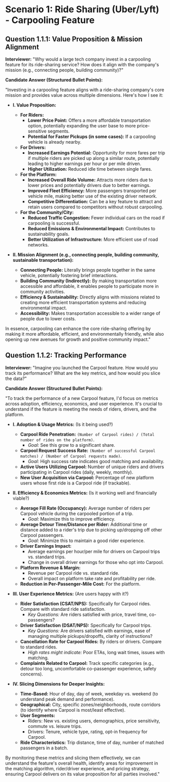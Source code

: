 # Scenario 1: Ride Sharing (Uber/Lyft) - Carpooling Feature

## Question 1.1.1: Value Proposition & Mission Alignment

**Interviewer:** "Why would a large tech company invest in a carpooling feature for its ride-sharing service? How does it align with the company's mission (e.g., connecting people, building community)?"

**Candidate Answer (Structured Bullet Points):**

"Investing in a carpooling feature aligns with a ride-sharing company's core mission and provides value across multiple dimensions. Here's how I see it:

*   **I. Value Proposition:**
    *   **For Riders:**
        *   **Lower Price Point:** Offers a more affordable transportation option, potentially expanding the user base to more price-sensitive segments.
        *   **Potential for Faster Pickups (in some cases):** If a carpooling vehicle is already nearby.
    *   **For Drivers:**
        *   **Increased Earnings Potential:** Opportunity for more fares per trip if multiple riders are picked up along a similar route, potentially leading to higher earnings per hour or per mile driven.
        *   **Higher Utilization:** Reduced idle time between single fares.
    *   **For the Platform:**
        *   **Increased Overall Ride Volume:** Attracts more riders due to lower prices and potentially drivers due to better earnings.
        *   **Improved Fleet Efficiency:** More passengers transported per vehicle mile, making better use of the existing driver network.
        *   **Competitive Differentiation:** Can be a key feature to attract and retain users compared to competitors without robust carpooling.
    *   **For the Community/City:**
        *   **Reduced Traffic Congestion:** Fewer individual cars on the road if carpooling is successful.
        *   **Reduced Emissions & Environmental Impact:** Contributes to sustainability goals.
        *   **Better Utilization of Infrastructure:** More efficient use of road networks.

*   **II. Mission Alignment (e.g., connecting people, building community, sustainable transportation):**
    *   **Connecting People:** Literally brings people together in the same vehicle, potentially fostering brief interactions.
    *   **Building Community (Indirectly):** By making transportation more accessible and affordable, it enables people to participate more in community activities.
    *   **Efficiency & Sustainability:** Directly aligns with missions related to creating more efficient transportation systems and reducing environmental impact.
    *   **Accessibility:** Makes transportation accessible to a wider range of people due to lower costs.

In essence, carpooling can enhance the core ride-sharing offering by making it more affordable, efficient, and environmentally friendly, while also opening up new avenues for growth and positive community impact."

## Question 1.1.2: Tracking Performance

**Interviewer:** "Imagine you launched the Carpool feature. How would you track its performance? What are the key metrics, and how would you slice the data?"

**Candidate Answer (Structured Bullet Points):**

"To track the performance of a new Carpool feature, I'd focus on metrics across adoption, efficiency, economics, and user experience. It's crucial to understand if the feature is meeting the needs of riders, drivers, and the platform.

*   **I. Adoption & Usage Metrics:** (Is it being used?)
    *   **Carpool Ride Penetration:** `(Number of Carpool rides) / (Total number of rides on the platform)`.
        *   *Goal:* See this grow to a significant share.
    *   **Carpool Request Success Rate:** `(Number of successful Carpool matches) / (Number of Carpool requests made)`.
        *   *Goal:* High success rate indicates good matching and availability.
    *   **Active Users Utilizing Carpool:** Number of unique riders and drivers participating in Carpool rides (daily, weekly, monthly).
    *   **New User Acquisition via Carpool:** Percentage of new platform users whose first ride is a Carpool ride (if trackable).

*   **II. Efficiency & Economics Metrics:** (Is it working well and financially viable?)
    *   **Average Fill Rate (Occupancy):** Average number of riders per Carpool vehicle during the carpooled portion of a trip.
        *   *Goal:* Maximize this to improve efficiency.
    *   **Average Detour Time/Distance per Rider:** Additional time or distance added to a rider's trip due to picking up/dropping off other Carpool passengers.
        *   *Goal:* Minimize this to maintain a good rider experience.
    *   **Driver Earnings Impact:**
        *   Average earnings per hour/per mile for drivers on Carpool trips vs. standard trips.
        *   Change in overall driver earnings for those who opt into Carpool.
    *   **Platform Revenue & Margin:**
        *   Revenue per Carpool ride vs. standard ride.
        *   Overall impact on platform take rate and profitability per ride.
    *   **Reduction in Per-Passenger-Mile Cost:** For the platform.

*   **III. User Experience Metrics:** (Are users happy with it?)
    *   **Rider Satisfaction (CSAT/NPS):** Specifically for Carpool rides. Compare with standard ride satisfaction.
        *   *Key Questions:* Are riders satisfied with price, travel time, co-passengers?
    *   **Driver Satisfaction (DSAT/NPS):** Specifically for Carpool trips.
        *   *Key Questions:* Are drivers satisfied with earnings, ease of managing multiple pickups/dropoffs, clarity of instructions?
    *   **Cancellation Rate for Carpool Rides:** By riders or drivers. Compare to standard rides.
        *   *High rates might indicate:* Poor ETAs, long wait times, issues with matching.
    *   **Complaints Related to Carpool:** Track specific categories (e.g., detour too long, uncomfortable co-passenger experience, safety concerns).

*   **IV. Slicing Dimensions for Deeper Insights:**
    *   **Time-Based:** Hour of day, day of week, weekday vs. weekend (to understand peak demand and performance).
    *   **Geographical:** City, specific zones/neighborhoods, route corridors (to identify where Carpool is most/least effective).
    *   **User Segments:**
        *   Riders: New vs. existing users, demographics, price sensitivity, commute vs. leisure trips.
        *   Drivers: Tenure, vehicle type, rating, opt-in frequency for Carpool.
    *   **Ride Characteristics:** Trip distance, time of day, number of matched passengers in a batch.

By monitoring these metrics and slicing them effectively, we can understand the feature's overall health, identify areas for improvement in the matching algorithm, rider/driver experience, and pricing strategy, ensuring Carpool delivers on its value proposition for all parties involved." 